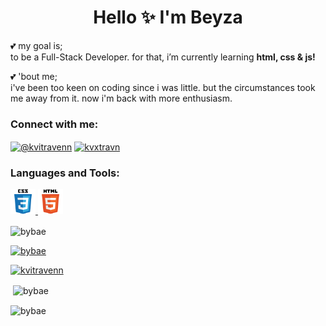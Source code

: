 <h1 align="center">Hello ✨ I'm Beyza</h1>
 

💕 my goal is; <br>
to be a Full-Stack Developer. for that, i’m currently learning **html, css & js!**

💕 'bout me; <br>
i've been too keen on coding since i was little. but the circumstances took me away from it. now i'm back with more enthusiasm. 

<h3 align="left">Connect with me:</h3>
<p align="left">
<a href="https://twitter.com/@kvitravenn" target="blank"><img align="center" src="https://raw.githubusercontent.com/rahuldkjain/github-profile-readme-generator/master/src/images/icons/Social/twitter.svg" alt="@kvitravenn" height="30" width="40"/></a>
<a href="https://instagram.com/kvxtravn" target="blank"><img align="center" src="https://raw.githubusercontent.com/rahuldkjain/github-profile-readme-generator/master/src/images/icons/Social/instagram.svg" alt="kvxtravn" height="30" width="40"/></a>
</p>

<h3 align="left">Languages and Tools:</h3>
<p align="left"> <a href="https://www.w3schools.com/css/" target="_blank" rel="noreferrer"> <img src="https://raw.githubusercontent.com/devicons/devicon/master/icons/css3/css3-original-wordmark.svg" alt="css3" width="40" height="40"/> </a> <a href="https://www.w3.org/html/" target="_blank" rel="noreferrer"> <img src="https://raw.githubusercontent.com/devicons/devicon/master/icons/html5/html5-original-wordmark.svg" alt="html5" width="40" height="40"/> </a> </p>

<p><img align="center" src="https://github-readme-stats.vercel.app/api/top-langs?username=bybae&show_icons=true&locale=en&layout=compact" alt="bybae" /></p>
<p align="left"> <a href="https://github.com/ryo-ma/github-profile-trophy"><img src="https://github-profile-trophy.vercel.app/?username=bybae" alt="bybae" /></a> </p>

<p align="left"> <a href="https://twitter.com/kvitravenn" target="blank"><img src="https://img.shields.io/twitter/follow/kvitravenn?logo=twitter&style=for-the-badge" alt="kvitravenn" /></a> </p>

<p>&nbsp;<img align="center" src="https://github-readme-stats.vercel.app/api?username=bybae&show_icons=true&locale=en" alt="bybae" /></p>

<p><img align="center" src="https://github-readme-streak-stats.herokuapp.com/?user=bybae&" alt="bybae" /></p>

